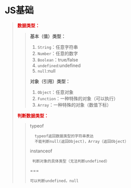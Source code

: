 # JS基础
> <font color="#dd0000">**数据类型：**</font>
> 
> >**基本（值）类型：**
> > 1.  `String`：任意字符串
> > 2.  `Number`：任意的数字
> > 3.  `Boolean`：true/false
> > 4.  `undefined`:undefined
> > 5.  `null`:null
> > 
> > **对象（引用）类型：**
> > 1. `Object`：任意对象
> > 2. `Function`：一种特殊的对象（可以执行）
> > 3. `Array`：一种特殊的对象（数值下标）
> 
>  <font color="#dd0000">**判断数据类型：**</font>
> > typeof
> > ```
> >   typeof返回数据类型的字符串表达
> >   不能判断null(返回Object)，Array（返回Object）
> > ```
> > instanceof
> > ```
> >  判断对象的具体类型（无法判断undefined）
> > ```
> > ===
> > ```
> > 可以判断undefined，null
> > ```
> 